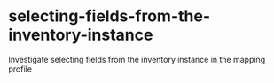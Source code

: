 # selecting-fields-from-the-inventory-instance
Investigate selecting fields from the inventory instance in the mapping profile
